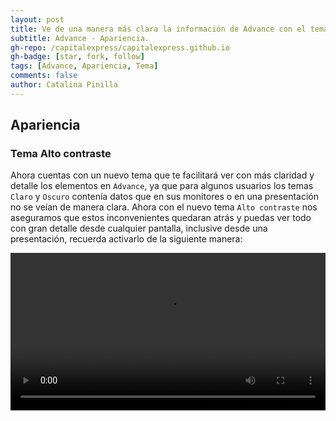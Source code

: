 ```yaml
---
layout: post
title: Ve de una manera más clara la información de Advance con el tema "Alto contraste"
subtitle: Advance - Apariencia.
gh-repo: /capitalexpress/capitalexpress.github.io
gh-badge: [star, fork, follow]
tags: [Advance, Apariencia, Tema]
comments: false
author: Catalina Pinilla
---
```


## Apariencia

### Tema Alto contraste

Ahora cuentas con un nuevo tema que te facilitará ver con más claridad y detalle los elementos en `Advance`, ya que para algunos usuarios los temas `Claro` y `Oscuro` contenía datos que en sus monitores o en una presentación no se veían de manera clara. Ahora con el nuevo tema `Alto contraste` nos aseguramos que estos inconvenientes quedaran atrás y puedas ver todo con gran detalle desde cualquier pantalla, inclusive desde una presentación, recuerda activarlo de la siguiente manera:

<video width="100%"  controls>
  <source src="https://cdn.capitalexpress.cl/video/alto_contraste.mp4" type="video/mp4">
</video>
